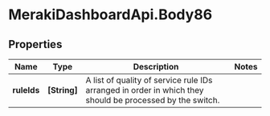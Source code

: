 # MerakiDashboardApi.Body86

## Properties
Name | Type | Description | Notes
------------ | ------------- | ------------- | -------------
**ruleIds** | **[String]** | A list of quality of service rule IDs arranged in order in which they should be processed by the switch. | 

